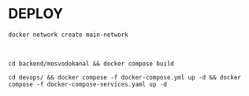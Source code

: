 # DEPLOY

```
docker network create main-network
```
 
```
cd backend/mosvodokanal && docker compose build
```

```
cd devops/ && docker compose -f docker-compose.yml up -d && docker compose -f docker-compose-services.yaml up -d
```
